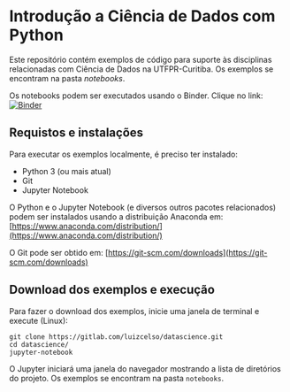# Introdução a Ciência de Dados com Python

Este repositório contém exemplos de código para suporte às disciplinas relacionadas com Ciência de Dados na UTFPR-Curitiba. Os exemplos se encontram na pasta *notebooks*.

Os notebooks podem ser executados usando o Binder. Clique no link: [![Binder](https://mybinder.org/badge_logo.svg)](https://mybinder.org/v2/gl/luizcelso%2Fdatascience/master)

## Requistos e instalações

Para executar os exemplos localmente, é preciso ter instalado:

- Python 3 (ou mais atual)
- Git 
- Jupyter Notebook

O Python e o Jupyter Notebook (e diversos outros pacotes relacionados) podem ser instalados usando a distribuição Anaconda em: [https://www.anaconda.com/distribution/](https://www.anaconda.com/distribution/)

O Git pode ser obtido em: [https://git-scm.com/downloads](https://git-scm.com/downloads)

##  Download dos exemplos e execução

Para fazer o download dos exemplos, inicie uma janela de terminal e execute (Linux):

```
git clone https://gitlab.com/luizcelso/datascience.git
cd datascience/
jupyter-notebook
```

O Jupyter iniciará uma janela do navegador mostrando a lista de diretórios do projeto. Os exemplos se encontram na pasta `notebooks`.